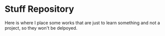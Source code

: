 # Stuff Repository

Here is where I place some works that are just to learn something and not a project, so they won't be delpoyed.
